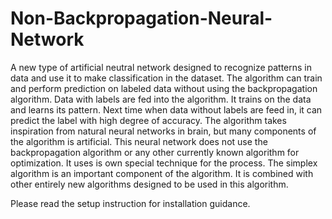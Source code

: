 # Non-Backpropagation-Neural-Network
A new type of artificial neutral network designed to recognize patterns in data and use it to make classification in the dataset. The algorithm can train and perform prediction on labeled data without using the backpropagation algorithm. Data with labels are fed into the algorithm. It trains on the data and learns its pattern. Next time when data without labels are feed in, it can predict the label with high degree of accuracy. The algorithm takes inspiration from natural neural networks in brain, but many components of the algorithm is artificial.  This neural network does not use the backpropagation algorithm or any other currently known algorithm for optimization. It uses is own special technique for the process. The simplex algorithm is an important component of the algorithm. It is combined with other entirely new algorithms designed to be used in this algorithm.

Please read the setup instruction for installation guidance.
